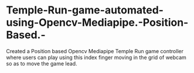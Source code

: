 # Temple-Run-game-automated-using-Opencv-Mediapipe.-Position-Based.-
Created a Position based Opencv Mediapipe Temple Run game controller   where users can play using this index finger moving in the grid of webcam so as to move the game lead. 
